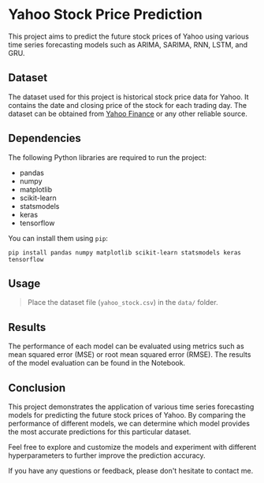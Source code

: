 # Yahoo Stock Price Prediction

This project aims to predict the future stock prices of Yahoo using various time series forecasting models such as ARIMA, SARIMA, RNN, LSTM, and GRU.

## Dataset

The dataset used for this project is historical stock price data for Yahoo. It contains the date and closing price of the stock for each trading day. The dataset can be obtained from [Yahoo Finance](https://finance.yahoo.com/) or any other reliable source.

## Dependencies

The following Python libraries are required to run the project:

- pandas
- numpy
- matplotlib
- scikit-learn
- statsmodels
- keras
- tensorflow

You can install them using `pip`:

```
pip install pandas numpy matplotlib scikit-learn statsmodels keras tensorflow
```

## Usage

> Place the dataset file (`yahoo_stock.csv`) in the `data/` folder.


## Results

The performance of each model can be evaluated using metrics such as mean squared error (MSE) or root mean squared error (RMSE). The results of the model evaluation can be found in the Notebook.

## Conclusion

This project demonstrates the application of various time series forecasting models for predicting the future stock prices of Yahoo. By comparing the performance of different models, we can determine which model provides the most accurate predictions for this particular dataset.

Feel free to explore and customize the models and experiment with different hyperparameters to further improve the prediction accuracy.

If you have any questions or feedback, please don't hesitate to contact me.
